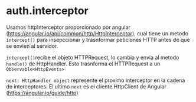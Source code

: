 # auth.interceptor

Usamos httpInterceptor proporcionado por angular (https://angular.io/api/common/http/HttpInterceptor), cual tiene un metodo `intercept()` para insepccionar y trasnformar peticiones HTTP antes de que se envien al servidor.

`intercept()`recibe el objeto HTTPRequest, lo cambia y envia al metodo `handle()` de HttpHandler. Esto trasnforma el HTTPRequest a un `Observable<HttpEvents>`

`next: HttpHandler object` represente el proximo interceptor en la cadena de interceptores. El ultimo `next` es el cliente HttpClient de Angular (https://angular.io/guide/http)
